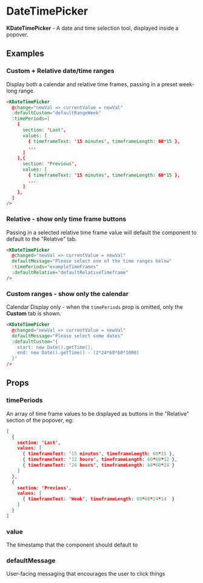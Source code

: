 # DateTimePicker

<div v-if="hasMounted">

**KDateTimePicker** - A date and time selection tool, displayed inside a popover.

## Examples

### Custom + Relative date/time ranges

Display both a calendar and relative time frames, passing in a preset week-long range.

<KCard>
  <template v-slot:body>
    <KDateTimePicker
      @changed="newVal => currentValue1 = newVal"
      defaultMessage="Please select a time range"
      :timePeriods="exampleTimeFrames"
      :defaultCustom="defaultRangeWeek"
      v-model="currentValue1"
    />
    <div class="mt-6">Emitted value: <pre>{{ JSON.stringify(currentValue1) }}</pre></div>
  </template>
</KCard>

```html
<KDateTimePicker 
  @change="newVal => currentValue = newVal" 
  :defaultCustom="defaultRangeWeek"
  :timePeriods=[
    {
      section: 'Last',
      values: [
        { timeframeText: '15 minutes', timeframeLength: 60*15 },
        ...
      ]
    },{
      section: 'Previous',
      values: [
        { timeframeText: '15 minutes', timeframeLength: 60*15 },
        ...
      ]
    },
  ]
/>
```

### Relative - show only time frame buttons

Passing in a selected relative time frame value will default the component to default to the "Relative" tab.

<KCard>
  <template v-slot:body>
    <KDateTimePicker
      @changed="newVal => currentValue2 = newVal"
      defaultMessage="Please select a time range"
      :timePeriods="exampleTimeFrames"
      :defaultRelative="defaultRelativeTimeframe"
      v-model="currentValue2"
    />
    <div class="mt-6">Emitted value: <pre>{{ JSON.stringify(currentValue2) }}</pre></div>
  </template>
</KCard>

```html
<KDateTimePicker
  @changed="newVal => currentValue = newVal"
  defaultMessage="Please select one of the time ranges below"
  :timePeriods="exampleTimeFrames"
  :defaultRelative="defaultRelativeTimeframe"
/>
```

### Custom ranges - show only the calendar

Calendar Display only - when the `timePeriods` prop is omitted, only the **Custom** tab is shown.

<KCard>
  <template v-slot:body>
    <KDateTimePicker
      @changed="newVal => currentValue3 = newVal"
      defaultMessage="Please select some dates"
      :defaultCustom="defaultRangeTwoDay"
      v-model="currentValue3"
    />
    <div class="mt-6">Emitted value: <pre>{{ JSON.stringify(currentValue3) }}</pre></div>
  </template>
</KCard>

```html
<KDateTimePicker
  @changed="newVal => currentValue = newVal"
  defaultMessage="Please select some dates"
  :defaultCustom="{
    start: new Date().getTime(),
    end: new Date().getTime() - (2*24*60*60*1000)
  }"
/>
```

## Props

### timePeriods

An array of time frame values to be displayed as buttons in the "Relative" section of the popover, eg:

```json
[
  {
    section: 'Last',
    values: [
      { timeframeText: '15 minutes', timeframeLength: 60*15 },
      { timeframeText: '12 hours', timeframeLength: 60*60*12 },
      { timeframeText: '24 hours', timeframeLength: 60*60*24 }
    ]
  },
  {
    section: 'Previous',
    values: [
      { timeframeText: 'Week', timeframeLength: 60*60*24*14  }
    ]
  }
]
```

### value

The timestamp that the component should default to

### defaultMessage

User-facing messaging that encourages the user to click things

</div>

<script>
import { TimePeriods, TimeframeKeys } from '../../docs/.vuepress/utils/KDatePickerMockData'

const exampleTimeFrames = [
  {
    section: 'Last',
    values: [
      TimePeriods.get(TimeframeKeys.FIFTEEN_MIN),
      TimePeriods.get(TimeframeKeys.ONE_HOUR),
      TimePeriods.get(TimeframeKeys.THREE_HOUR),
      TimePeriods.get(TimeframeKeys.SIX_HOUR),
      TimePeriods.get(TimeframeKeys.TWELVE_HOUR),
      TimePeriods.get(TimeframeKeys.ONE_DAY),
      TimePeriods.get(TimeframeKeys.SEVEN_DAY),
      TimePeriods.get(TimeframeKeys.THIRTY_DAY)
    ]
  },
  {
    section: 'Current',
    values: [
      TimePeriods.get(TimeframeKeys.CURRENT_WEEK),
      TimePeriods.get(TimeframeKeys.CURRENT_MONTH)
    ]
  },
  {
    section: 'Previous',
    values: [
      TimePeriods.get(TimeframeKeys.PREVIOUS_WEEK),
      TimePeriods.get(TimeframeKeys.PREVIOUS_MONTH)
    ]
  }
]

console.log(exampleTimeFrames)

export default {
  data() {
    return {
      hasMounted: false,
      currentValue1: '',
      currentValue2: '',
      currentValue3: '',
      defaultRangeTwoDay: {
        start: new Date().getTime() - (2*24*60*60*1000),
        end: new Date().getTime()
      },
      defaultRangeWeek: {
        start: new Date().getTime() - (7*24*60*60*1000),
        end: new Date().getTime()
      },
      minDate: 'Tue Aug 31 2023 17:09:43 GMT-0400 (Eastern Daylight Time)',
      maxDate: 'Mon Apr 4 2021 10:09:43 GMT-0400 (Eastern Daylight Time)',
      exampleTimeFrames
    }
  },
  computed: {
    defaultRelativeTimeframe () {
      console.log(TimePeriods.get(TimeframeKeys.ONE_DAY))
      return TimePeriods.get(TimeframeKeys.ONE_DAY)
    }
  },
  mounted() {
    this.hasMounted = true
  }
}
</script>

<style lang="scss">
pre {
  white-space: pre-wrap;
}
</style>
